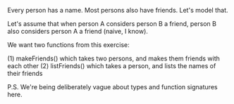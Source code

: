 Every person has a name. Most persons also have friends. Let's model that.

Let's assume that when person A considers person B a friend, person B also considers person A a friend (naive, I know).
 
We want two functions from this exercise:
 
(1) makeFriends() which takes two persons, and makes them friends with each other
(2) listFriends() which takes a person, and lists the names of their friends

P.S. We're being deliberately vague about types and function signatures here.
